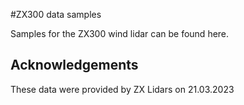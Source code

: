 #ZX300 data samples

Samples for the ZX300 wind lidar can be found here.

## Acknowledgements
These data were provided by ZX Lidars on 21.03.2023
